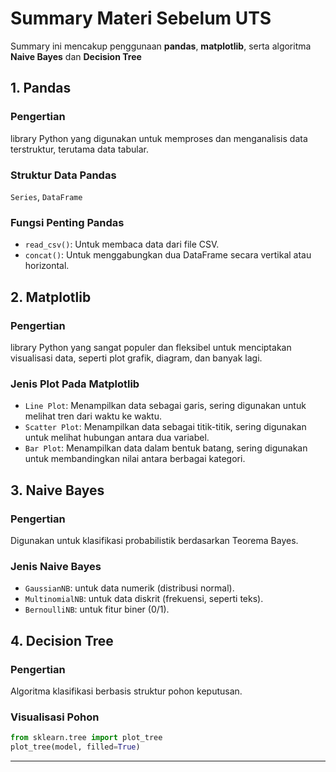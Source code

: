 # Summary Materi Sebelum UTS

Summary ini mencakup penggunaan **pandas**, **matplotlib**, serta algoritma **Naive Bayes** dan **Decision Tree**

## 1. Pandas

### Pengertian
library Python yang digunakan untuk memproses dan menganalisis data terstruktur, terutama data tabular.

### Struktur Data Pandas
`Series`, `DataFrame`

### Fungsi Penting Pandas
- `read_csv()`: Untuk membaca data dari file CSV.
- `concat()`: Untuk menggabungkan dua DataFrame secara vertikal atau horizontal.

## 2. Matplotlib 

### Pengertian
library Python yang sangat populer dan fleksibel untuk menciptakan visualisasi data, seperti plot grafik, diagram, dan banyak lagi.

### Jenis Plot Pada Matplotlib
- `Line Plot`: Menampilkan data sebagai garis, sering digunakan untuk melihat tren dari waktu ke waktu. 
- `Scatter Plot`: Menampilkan data sebagai titik-titik, sering digunakan untuk melihat hubungan antara dua variabel. 
- `Bar Plot`: Menampilkan data dalam bentuk batang, sering digunakan untuk membandingkan nilai antara berbagai kategori.

## 3. Naive Bayes

### Pengertian
Digunakan untuk klasifikasi probabilistik berdasarkan Teorema Bayes.

### Jenis Naive Bayes
- `GaussianNB`: untuk data numerik (distribusi normal).
- `MultinomialNB`: untuk data diskrit (frekuensi, seperti teks).
- `BernoulliNB`: untuk fitur biner (0/1).

## 4. Decision Tree

### Pengertian
Algoritma klasifikasi berbasis struktur pohon keputusan.

### Visualisasi Pohon
```python
from sklearn.tree import plot_tree  
plot_tree(model, filled=True)
```

---



